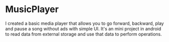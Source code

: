# MusicPlayer
I created a basic media player that allows you to go forward, backward, play and pause a song without ads with simple UI. It's an mini project in android to read data from external storage and use that data to perform operations.
